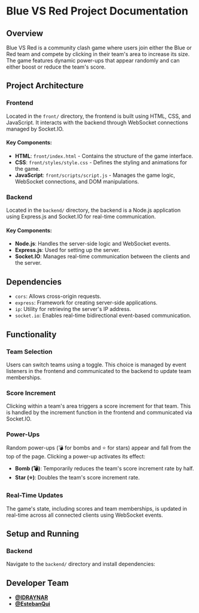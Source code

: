# Blue VS Red Project Documentation

## Overview
Blue VS Red is a community clash game where users join either the Blue or Red team and compete by clicking in their team's area to increase its size. The game features dynamic power-ups that appear randomly and can either boost or reduce the team's score.

## Project Architecture

### Frontend
Located in the `front/` directory, the frontend is built using HTML, CSS, and JavaScript. It interacts with the backend through WebSocket connections managed by Socket.IO.

#### Key Components:
- **HTML**: `front/index.html` - Contains the structure of the game interface.
- **CSS**: `front/styles/style.css` - Defines the styling and animations for the game.
- **JavaScript**: `front/scripts/script.js` - Manages the game logic, WebSocket connections, and DOM manipulations.

### Backend
Located in the `backend/` directory, the backend is a Node.js application using Express.js and Socket.IO for real-time communication.

#### Key Components:
- **Node.js**: Handles the server-side logic and WebSocket events.
- **Express.js**: Used for setting up the server.
- **Socket.IO**: Manages real-time communication between the clients and the server.

## Dependencies
- `cors`: Allows cross-origin requests.
- `express`: Framework for creating server-side applications.
- `ip`: Utility for retrieving the server's IP address.
- `socket.io`: Enables real-time bidirectional event-based communication.

## Functionality

### Team Selection
Users can switch teams using a toggle. This choice is managed by event listeners in the frontend and communicated to the backend to update team memberships.

### Score Increment
Clicking within a team's area triggers a score increment for that team. This is handled by the increment function in the frontend and communicated via Socket.IO.

### Power-Ups
Random power-ups (💣 for bombs and ⭐ for stars) appear and fall from the top of the page. Clicking a power-up activates its effect:
- **Bomb (💣)**: Temporarily reduces the team's score increment rate by half.
- **Star (⭐)**: Doubles the team's score increment rate.

### Real-Time Updates
The game's state, including scores and team memberships, is updated in real-time across all connected clients using WebSocket events.

## Setup and Running

### Backend
Navigate to the `backend/` directory and install dependencies:

## Developer Team
- [**@IDRAYNAR**](https://github.com/IDRAYNAR)
- [**@EstebanQui**](https://github.com/EstebanQui)